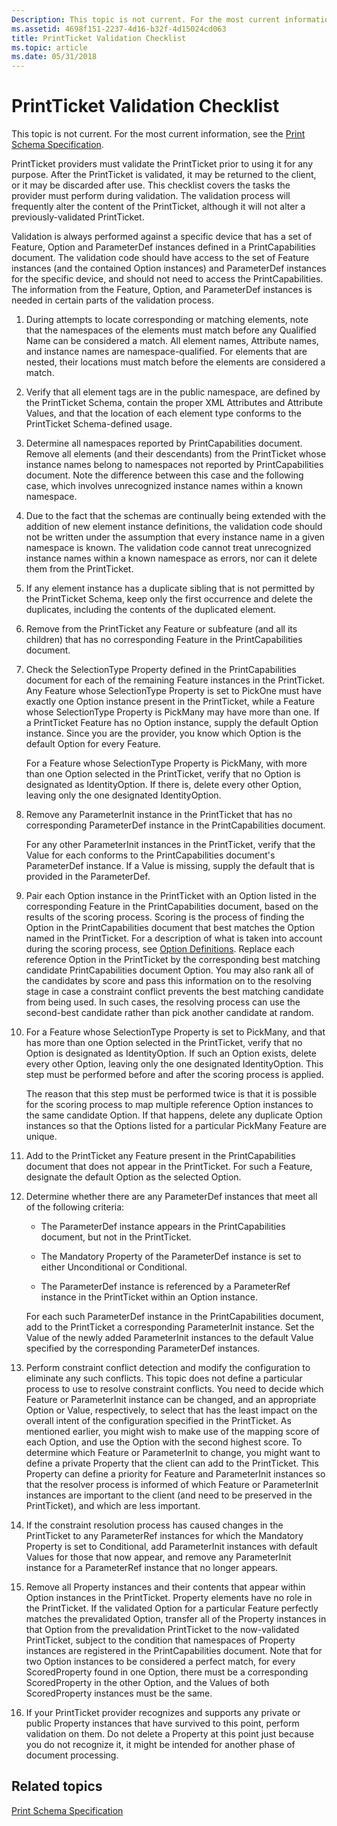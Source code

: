 ```yaml
---
Description: This topic is not current. For the most current information, see the Print Schema Specification.
ms.assetid: 4698f151-2237-4d16-b32f-4d15024cd063
title: PrintTicket Validation Checklist
ms.topic: article
ms.date: 05/31/2018
---
```


# PrintTicket Validation Checklist

This topic is not current. For the most current information, see the [Print Schema Specification](https://go.microsoft.com/?linkid=7141496).

PrintTicket providers must validate the PrintTicket prior to using it for any purpose. After the PrintTicket is validated, it may be returned to the client, or it may be discarded after use. This checklist covers the tasks the provider must perform during validation. The validation process will frequently alter the content of the PrintTicket, although it will not alter a previously-validated PrintTicket.

Validation is always performed against a specific device that has a set of Feature, Option and ParameterDef instances defined in a PrintCapabilities document. The validation code should have access to the set of Feature instances (and the contained Option instances) and ParameterDef instances for the specific device, and should not need to access the PrintCapabilities. The information from the Feature, Option, and ParameterDef instances is needed in certain parts of the validation process.

1.  During attempts to locate corresponding or matching elements, note that the namespaces of the elements must match before any Qualified Name can be considered a match. All element names, Attribute names, and instance names are namespace-qualified. For elements that are nested, their locations must match before the elements are considered a match.

2.  Verify that all element tags are in the public namespace, are defined by the PrintTicket Schema, contain the proper XML Attributes and Attribute Values, and that the location of each element type conforms to the PrintTicket Schema-defined usage.

3.  Determine all namespaces reported by PrintCapabilities document. Remove all elements (and their descendants) from the PrintTicket whose instance names belong to namespaces not reported by PrintCapabilities document. Note the difference between this case and the following case, which involves unrecognized instance names within a known namespace.

4.  Due to the fact that the schemas are continually being extended with the addition of new element instance definitions, the validation code should not be written under the assumption that every instance name in a given namespace is known. The validation code cannot treat unrecognized instance names within a known namespace as errors, nor can it delete them from the PrintTicket.

5.  If any element instance has a duplicate sibling that is not permitted by the PrintTicket Schema, keep only the first occurrence and delete the duplicates, including the contents of the duplicated element.

6.  Remove from the PrintTicket any Feature or subfeature (and all its children) that has no corresponding Feature in the PrintCapabilities document.

7.  Check the SelectionType Property defined in the PrintCapabilities document for each of the remaining Feature instances in the PrintTicket. Any Feature whose SelectionType Property is set to PickOne must have exactly one Option instance present in the PrintTicket, while a Feature whose SelectionType Property is PickMany may have more than one. If a PrintTicket Feature has no Option instance, supply the default Option instance. Since you are the provider, you know which Option is the default Option for every Feature.

    For a Feature whose SelectionType Property is PickMany, with more than one Option selected in the PrintTicket, verify that no Option is designated as IdentityOption. If there is, delete every other Option, leaving only the one designated IdentityOption.

8.  Remove any ParameterInit instance in the PrintTicket that has no corresponding ParameterDef instance in the PrintCapabilities document.

    For any other ParameterInit instances in the PrintTicket, verify that the Value for each conforms to the PrintCapabilities document's ParameterDef instance. If a Value is missing, supply the default that is provided in the ParameterDef.

9.  Pair each Option instance in the PrintTicket with an Option listed in the corresponding Feature in the PrintCapabilities document, based on the results of the scoring process. Scoring is the process of finding the Option in the PrintCapabilities document that best matches the Option named in the PrintTicket. For a description of what is taken into account during the scoring process, see [Option Definitions](option-definitions.md). Replace each reference Option in the PrintTicket by the corresponding best matching candidate PrintCapabilities document Option. You may also rank all of the candidates by score and pass this information on to the resolving stage in case a constraint conflict prevents the best matching candidate from being used. In such cases, the resolving process can use the second-best candidate rather than pick another candidate at random.

10. For a Feature whose SelectionType Property is set to PickMany, and that has more than one Option selected in the PrintTicket, verify that no Option is designated as IdentityOption. If such an Option exists, delete every other Option, leaving only the one designated IdentityOption. This step must be performed before and after the scoring process is applied.

    The reason that this step must be performed twice is that it is possible for the scoring process to map multiple reference Option instances to the same candidate Option. If that happens, delete any duplicate Option instances so that the Options listed for a particular PickMany Feature are unique.

11. Add to the PrintTicket any Feature present in the PrintCapabilities document that does not appear in the PrintTicket. For such a Feature, designate the default Option as the selected Option.

12. Determine whether there are any ParameterDef instances that meet all of the following criteria:

    -   The ParameterDef instance appears in the PrintCapabilities document, but not in the PrintTicket.

    -   The Mandatory Property of the ParameterDef instance is set to either Unconditional or Conditional.

    -   The ParameterDef instance is referenced by a ParameterRef instance in the PrintTicket within an Option instance.

    For each such ParameterDef instance in the PrintCapabilities document, add to the PrintTicket a corresponding ParameterInit instance. Set the Value of the newly added ParameterInit instances to the default Value specified by the corresponding ParameterDef instances.

13. Perform constraint conflict detection and modify the configuration to eliminate any such conflicts. This topic does not define a particular process to use to resolve constraint conflicts. You need to decide which Feature or ParameterInit instance can be changed, and an appropriate Option or Value, respectively, to select that has the least impact on the overall intent of the configuration specified in the PrintTicket. As mentioned earlier, you might wish to make use of the mapping score of each Option, and use the Option with the second highest score. To determine which Feature or ParameterInit to change, you might want to define a private Property that the client can add to the PrintTicket. This Property can define a priority for Feature and ParameterInit instances so that the resolver process is informed of which Feature or ParameterInit instances are important to the client (and need to be preserved in the PrintTicket), and which are less important.

14. If the constraint resolution process has caused changes in the PrintTicket to any ParameterRef instances for which the Mandatory Property is set to Conditional, add ParameterInit instances with default Values for those that now appear, and remove any ParameterInit instance for a ParameterRef instance that no longer appears.

15. Remove all Property instances and their contents that appear within Option instances in the PrintTicket. Property elements have no role in the PrintTicket. If the validated Option for a particular Feature perfectly matches the prevalidated Option, transfer all of the Property instances in that Option from the prevalidation PrintTicket to the now-validated PrintTicket, subject to the condition that namespaces of Property instances are registered in the PrintCapabilities document. Note that for two Option instances to be considered a perfect match, for every ScoredProperty found in one Option, there must be a corresponding ScoredProperty in the other Option, and the Values of both ScoredProperty instances must be the same.

16. If your PrintTicket provider recognizes and supports any private or public Property instances that have survived to this point, perform validation on them. Do not delete a Property at this point just because you do not recognize it, it might be intended for another phase of document processing.

## Related topics

<dl> <dt>

[Print Schema Specification](https://go.microsoft.com/?linkid=7141496)
</dt> </dl>

 

 



